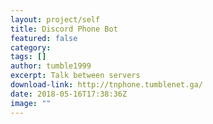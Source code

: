 ```yaml
---
layout: project/self
title: Discord Phone Bot
featured: false
category:
tags: []
author: tumble1999
excerpt: Talk between servers
download-link: http://tnphone.tumblenet.ga/
date: 2018-05-16T17:38:36Z
image: ""
---
```

